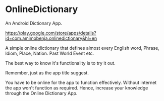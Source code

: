 OnlineDictionary
================

An Android  Dictionary App. 

https://play.google.com/store/apps/details?id=com.amimobenja.onlinedictionary&hl=en

A simple online dictionary that defines almost every English word, Phrase, Idiom, Place, Nation. Past World Event etc. 

The best way to know it's functionality is to try it out.

Remember, just as the app title suggest.

You have to be online for the app to function effectively. Without internet the app won't function as required.
Hence, increase your knowledge through the Online Dictionary App.
